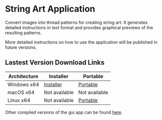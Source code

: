 # String Art Application

Convert images into thread patterns for creating string art. It generates detailed instructions in text format and provides graphical previews of the resulting patterns.

More detailed instructions on how to use the application will be published in future versions.

## Lastest Version Download Links

| Architecture | Installer | Portable |
|--------------|----------------|-----------------------|
| Windows x64  | [Installer](https://github.com/rubcc95/string_art/releases/download/Windows/string_art_installer.exe) | [Portable](https://github.com/rubcc95/string_art/releases/download/Windows/string_art_portable.exe) |
| macOS x64    | Not available  | Not available         |
| Linux x64    | Not available  | [Portable](https://github.com/rubcc95/string_art/releases/download/Linux/string_art_portable) |

Other compiled versions of the gui app can be found [here](https://github.com/rubcc95/string_art/releases).